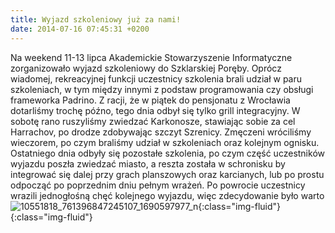 ```yaml
---
title: Wyjazd szkoleniowy już za nami!
date: 2014-07-16 07:45:31 +0200
---
```

Na weekend 11-13 lipca Akademickie Stowarzyszenie Informatyczne zorganizowało wyjazd szkoleniowy do Szklarskiej Poręby. Oprócz wiadomej, rekreacyjnej funkcji uczestnicy szkolenia brali udział w paru szkoleniach, w tym między innymi z podstaw programowania czy obsługi frameworka Padrino. Z racji, że w piątek do pensjonatu z Wrocławia dotarliśmy trochę późno, tego dnia odbył się tylko grill integracyjny. W sobotę rano ruszyliśmy zwiedzać Karkonosze, stawiając sobie za cel Harrachov, po drodze zdobywając szczyt Szrenicy. Zmęczeni wróciliśmy wieczorem, po czym braliśmy udział w szkoleniach oraz kolejnym ognisku. Ostatniego dnia odbyły się pozostałe szkolenia, po czym część uczestników wyjazdu poszła zwiedzać miasto, a reszta została w schronisku by integrować się dalej przy grach planszowych oraz karcianych, lub po prostu odpocząć po poprzednim dniu pełnym wrażeń. Po powrocie uczestnicy wrazili jednogłośną chęć kolejnego wyjazdu, więc zdecydowanie było warto![![10551818_761396847245107_1690597977_n](http://asi.wroclaw.pl/wp-content/uploads/2014/07/10551818_761396847245107_1690597977_n-300x225.jpg){:class="img-fluid"}](http://asi.wroclaw.pl/wp-content/uploads/2014/07/10551818_761396847245107_1690597977_n.jpg){:class="img-fluid"}

